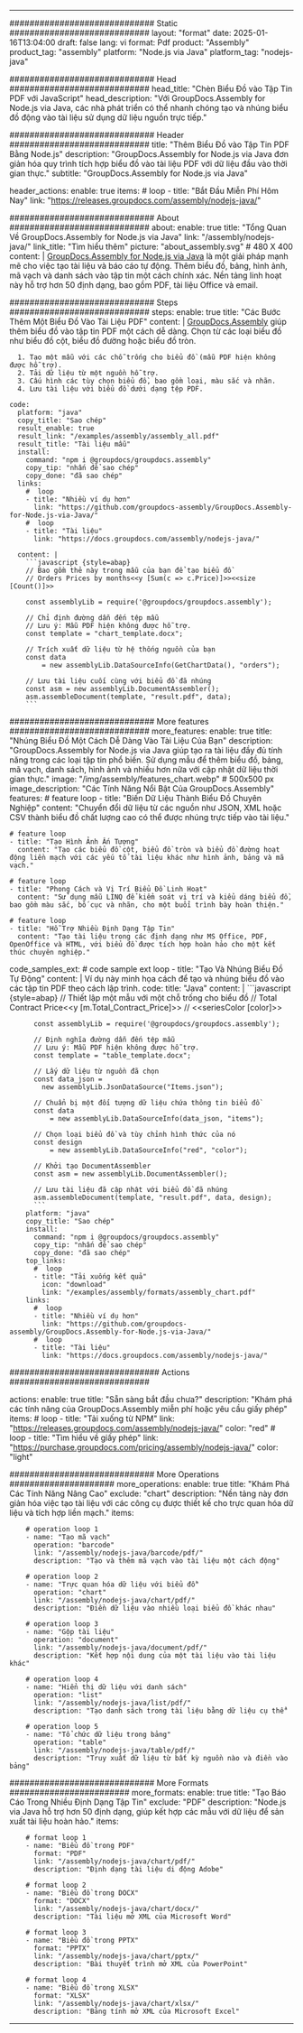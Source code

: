 



---
############################# Static ############################
layout: "format"
date:  2025-01-16T13:04:00
draft: false
lang: vi
format: Pdf
product: "Assembly"
product_tag: "assembly"
platform: "Node.js via Java"
platform_tag: "nodejs-java"

############################# Head ############################
head_title: "Chèn Biểu Đồ vào Tập Tin PDF với JavaScript"
head_description: "Với GroupDocs.Assembly for Node.js via Java, các nhà phát triển có thể nhanh chóng tạo và nhúng biểu đồ động vào tài liệu sử dụng dữ liệu nguồn trực tiếp."

############################# Header ############################
title: "Thêm Biểu Đồ vào Tập Tin PDF Bằng Node.js" 
description: "GroupDocs.Assembly for Node.js via Java đơn giản hóa quy trình tích hợp biểu đồ vào tài liệu PDF với dữ liệu đầu vào thời gian thực."
subtitle: "GroupDocs.Assembly for Node.js via Java" 

header_actions:
  enable: true
  items:
    #  loop
    - title: "Bắt Đầu Miễn Phí Hôm Nay"
      link: "https://releases.groupdocs.com/assembly/nodejs-java/"
      
############################# About ############################
about:
    enable: true
    title: "Tổng Quan Về GroupDocs.Assembly for Node.js via Java"
    link: "/assembly/nodejs-java/"
    link_title: "Tìm hiểu thêm"
    picture: "about_assembly.svg" # 480 X 400
    content: |
       [GroupDocs.Assembly for Node.js via Java](/assembly/nodejs-java/) là một giải pháp mạnh mẽ cho việc tạo tài liệu và báo cáo tự động. Thêm biểu đồ, bảng, hình ảnh, mã vạch và danh sách vào tập tin một cách chính xác. Nền tảng linh hoạt này hỗ trợ hơn 50 định dạng, bao gồm PDF, tài liệu Office và email.

############################# Steps ############################
steps:
    enable: true
    title: "Các Bước Thêm Một Biểu Đồ Vào Tài Liệu PDF"
    content: |
      [GroupDocs.Assembly](/assembly/nodejs-java/) giúp thêm biểu đồ vào tập tin PDF một cách dễ dàng. Chọn từ các loại biểu đồ như biểu đồ cột, biểu đồ đường hoặc biểu đồ tròn.
      
      1. Tạo một mẫu với các chỗ trống cho biểu đồ (mẫu PDF hiện không được hỗ trợ).
      2. Tải dữ liệu từ một nguồn hỗ trợ.
      3. Cấu hình các tùy chọn biểu đồ, bao gồm loại, màu sắc và nhãn.
      4. Lưu tài liệu với biểu đồ dưới dạng tệp PDF.
   
    code:
      platform: "java"
      copy_title: "Sao chép"
      result_enable: true
      result_link: "/examples/assembly/assembly_all.pdf"
      result_title: "Tài liệu mẫu"
      install:
        command: "npm i @groupdocs/groupdocs.assembly"
        copy_tip: "nhấn để sao chép"
        copy_done: "đã sao chép"
      links:
        #  loop
        - title: "Nhiều ví dụ hơn"
          link: "https://github.com/groupdocs-assembly/GroupDocs.Assembly-for-Node.js-via-Java/"
        #  loop
        - title: "Tài liệu"
          link: "https://docs.groupdocs.com/assembly/nodejs-java/"
          
      content: |
        ```javascript {style=abap}
        // Bao gồm thẻ này trong mẫu của bạn để tạo biểu đồ
        // Orders Prices by months<<y [Sum(c => c.Price)]>><<size [Count()]>>
    
        const assemblyLib = require('@groupdocs/groupdocs.assembly');

        // Chỉ định đường dẫn đến tệp mẫu
        // Lưu ý: Mẫu PDF hiện không được hỗ trợ.
        const template = "chart_template.docx";

        // Trích xuất dữ liệu từ hệ thống nguồn của bạn
        const data 
            = new assemblyLib.DataSourceInfo(GetChartData(), "orders");

        // Lưu tài liệu cuối cùng với biểu đồ đã nhúng
        const asm = new assemblyLib.DocumentAssembler();
        asm.assembleDocument(template, "result.pdf", data);
        ```           

############################# More features ############################
more_features:
  enable: true
  title: "Nhúng Biểu Đồ Một Cách Dễ Dàng Vào Tài Liệu Của Bạn"
  description: "GroupDocs.Assembly for Node.js via Java giúp tạo ra tài liệu đầy đủ tính năng trong các loại tập tin phổ biến. Sử dụng mẫu để thêm biểu đồ, bảng, mã vạch, danh sách, hình ảnh và nhiều hơn nữa với cập nhật dữ liệu thời gian thực."
  image: "/img/assembly/features_chart.webp" # 500x500 px
  image_description: "Các Tính Năng Nổi Bật Của GroupDocs.Assembly"
  features:
    # feature loop
    - title: "Biến Dữ Liệu Thành Biểu Đồ Chuyên Nghiệp"
      content: "Chuyển đổi dữ liệu từ các nguồn như JSON, XML hoặc CSV thành biểu đồ chất lượng cao có thể được nhúng trực tiếp vào tài liệu."

    # feature loop
    - title: "Tạo Hình Ảnh Ấn Tượng"
      content: "Tạo các biểu đồ cột, biểu đồ tròn và biểu đồ đường hoạt động liền mạch với các yếu tố tài liệu khác như hình ảnh, bảng và mã vạch."

    # feature loop
    - title: "Phong Cách và Vị Trí Biểu Đồ Linh Hoạt"
      content: "Sử dụng mẫu LINQ để kiểm soát vị trí và kiểu dáng biểu đồ, bao gồm màu sắc, bố cục và nhãn, cho một buổi trình bày hoàn thiện."

    # feature loop
    - title: "Hỗ Trợ Nhiều Định Dạng Tập Tin"
      content: "Tạo tài liệu trong các định dạng như MS Office, PDF, OpenOffice và HTML, với biểu đồ được tích hợp hoàn hảo cho một kết thúc chuyên nghiệp."
      
  code_samples_ext:
    # code sample ext loop
    - title: "Tạo Và Nhúng Biểu Đồ Tự Động"
      content: |
        Ví dụ này minh họa cách để tạo và nhúng biểu đồ vào các tập tin PDF theo cách lập trình.
      code:
        title: "Java"
        content: |
          ```javascript {style=abap}
          // Thiết lập một mẫu với một chỗ trống cho biểu đồ
          // Total Contract Price<<y [m.Total_Contract_Price]>>
          // <<seriesColor [color]>>
          
          const assemblyLib = require('@groupdocs/groupdocs.assembly');

          // Định nghĩa đường dẫn đến tệp mẫu
          // Lưu ý: Mẫu PDF hiện không được hỗ trợ.
          const template = "table_template.docx";

          // Lấy dữ liệu từ nguồn đã chọn
          const data_json = 
            new assemblyLib.JsonDataSource("Items.json");

          // Chuẩn bị một đối tượng dữ liệu chứa thông tin biểu đồ
          const data 
              = new assemblyLib.DataSourceInfo(data_json, "items");

          // Chọn loại biểu đồ và tùy chỉnh hình thức của nó
          const design 
              = new assemblyLib.DataSourceInfo("red", "color");

          // Khởi tạo DocumentAssembler
          const asm = new assemblyLib.DocumentAssembler();

          // Lưu tài liệu đã cập nhật với biểu đồ đã nhúng
          asm.assembleDocument(template, "result.pdf", data, design);
          ```
        platform: "java"
        copy_title: "Sao chép"
        install:
          command: "npm i @groupdocs/groupdocs.assembly"
          copy_tip: "nhấn để sao chép"
          copy_done: "đã sao chép"
        top_links:
          #  loop
          - title: "Tải xuống kết quả"
            icon: "download"
            link: "/examples/assembly/formats/assembly_chart.pdf"
        links:
          #  loop
          - title: "Nhiều ví dụ hơn"
            link: "https://github.com/groupdocs-assembly/GroupDocs.Assembly-for-Node.js-via-Java/"
          #  loop
          - title: "Tài liệu"
            link: "https://docs.groupdocs.com/assembly/nodejs-java/"
            

            


############################## Actions ############################

actions:
  enable: true
  title: "Sẵn sàng bắt đầu chưa?"
  description: "Khám phá các tính năng của GroupDocs.Assembly miễn phí hoặc yêu cầu giấy phép"
  items:
    #  loop
    - title: "Tải xuống từ NPM"
      link: "https://releases.groupdocs.com/assembly/nodejs-java/"
      color: "red"
        #  loop
    - title: "Tìm hiểu về giấy phép"
      link: "https://purchase.groupdocs.com/pricing/assembly/nodejs-java/"
      color: "light"


############################# More Operations #####################
more_operations:
    enable: true
    title: "Khám Phá Các Tính Năng Nâng Cao"
    exclude: "chart"
    description: "Nền tảng này đơn giản hóa việc tạo tài liệu với các công cụ được thiết kế cho trực quan hóa dữ liệu và tích hợp liền mạch."
    items: 
          
        # operation loop 1
        - name: "Tạo mã vạch"
          operation: "barcode"
          link: "/assembly/nodejs-java/barcode/pdf/"
          description: "Tạo và thêm mã vạch vào tài liệu một cách động"

        # operation loop 2
        - name: "Trực quan hóa dữ liệu với biểu đồ"
          operation: "chart"
          link: "/assembly/nodejs-java/chart/pdf/"
          description: "Điền dữ liệu vào nhiều loại biểu đồ khác nhau"

        # operation loop 3
        - name: "Gộp tài liệu"
          operation: "document"
          link: "/assembly/nodejs-java/document/pdf/"
          description: "Kết hợp nội dung của một tài liệu vào tài liệu khác"

        # operation loop 4
        - name: "Hiển thị dữ liệu với danh sách"
          operation: "list"
          link: "/assembly/nodejs-java/list/pdf/"
          description: "Tạo danh sách trong tài liệu bằng dữ liệu cụ thể"

        # operation loop 5
        - name: "Tổ chức dữ liệu trong bảng"
          operation: "table"
          link: "/assembly/nodejs-java/table/pdf/"
          description: "Truy xuất dữ liệu từ bất kỳ nguồn nào và điền vào bảng"
         
          
############################# More Formats ########################
more_formats:
    enable: true
    title: "Tạo Báo Cáo Trong Nhiều Định Dạng Tập Tin"
    exclude: "PDF"
    description: "Node.js via Java hỗ trợ hơn 50 định dạng, giúp kết hợp các mẫu với dữ liệu để sản xuất tài liệu hoàn hảo."
    items: 
          
        # format loop 1
        - name: "Biểu đồ trong PDF"
          format: "PDF"
          link: "/assembly/nodejs-java/chart/pdf/"
          description: "Định dạng tài liệu di động Adobe"
          
        # format loop 2
        - name: "Biểu đồ trong DOCX"
          format: "DOCX"
          link: "/assembly/nodejs-java/chart/docx/"
          description: "Tài liệu mở XML của Microsoft Word"
          
        # format loop 3
        - name: "Biểu đồ trong PPTX"
          format: "PPTX"
          link: "/assembly/nodejs-java/chart/pptx/"
          description: "Bài thuyết trình mở XML của PowerPoint"
          
        # format loop 4
        - name: "Biểu đồ trong XLSX"
          format: "XLSX"
          link: "/assembly/nodejs-java/chart/xlsx/"
          description: "Bảng tính mở XML của Microsoft Excel"


          

---